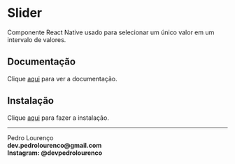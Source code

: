 # Slider

Componente React Native usado para selecionar um único valor em um intervalo de valores.

## Documentação

Clique [aqui](https://github.com/react-native-community/react-native-slider) para ver a documentação.

## Instalação

Clique [aqui](https://www.npmjs.com/package/@react-native-community/slider) para fazer a instalação.


<hr>
<stong>Pedro Lourenço</strong><br>
<Strong>dev.pedrolourenco@gmail.com</strong><br>
<Strong>Instagram: @devpedrolourenco</strong>